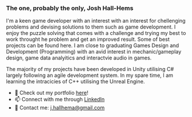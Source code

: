 ### The one, probably the only, Josh Hall-Hems

I'm a keen game developer with an interest with an interest for chellenging problems and devising solutions to them such as game development. I enjoy the puzzle solving that comes with a challenge and trying my best to work throught he problem and get an improved result. Some of best projects can be found here. I am close to graduating Games Design and Development (Programming) with an avid interest in mechanic/gameplay design, game data analyitics and interactvie audio in games.

The majority of my projects have been developed in Unity utilising C# largely following an agile development system. In my spare time, I am learning the intracicies of C++ utilising the Unreal Engine.

- 🔭 Check out my portfolio [here](https://joshh-h.wixsite.com/portfolio)!
- 📫 Connect with me through [LinkedIn](https://www.linkedin.com/in/josh-hall-hems-637b2a15b/)
- 💬 Contact me: j.hallhema@gmail.com

<!--
**JoshH-H/JoshH-H** is a ✨ _special_ ✨ repository because its `README.md` (this file) appears on your GitHub profile.

Here are some ideas to get you started:

- 🔭 I’m currently working on ...
- 🌱 I’m currently learning ...
- 👯 I’m looking to collaborate on ...
- 🤔 I’m looking for help with ...
- 💬 Ask me about ...
- 📫 How to reach me: ...
- 😄 Pronouns: ...
- ⚡ Fun fact: ...
-->
